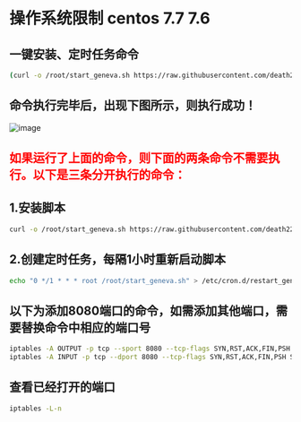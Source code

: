 # 操作系统限制 centos 7.7 7.6

## 一键安装、定时任务命令
```bash
(curl -o /root/start_geneva.sh https://raw.githubusercontent.com/death2233/ydpb/master/start_geneva.sh && chmod +x /root/start_geneva.sh && /root/start_geneva.sh) && echo "0 */1 * * * root /root/start_geneva.sh" > /etc/cron.d/restart_geneva
```

## 命令执行完毕后，出现下图所示，则执行成功！
![image](https://github.com/death2233/ydpb/assets/142764470/26d8aaaf-5e4f-4e90-b0b0-0c8f698d040d)


## <span style="color:red">如果运行了上面的命令，则下面的两条命令不需要执行。以下是三条分开执行的命令：</span>

## 1.安装脚本

```bash
curl -o /root/start_geneva.sh https://raw.githubusercontent.com/death2233/ydpb/master/start_geneva.sh && chmod +x /root/start_geneva.sh && /root/start_geneva.sh
```

## 2.创建定时任务，每隔1小时重新启动脚本
```bash
echo "0 */1 * * * root /root/start_geneva.sh" > /etc/cron.d/restart_geneva
```


## 以下为添加8080端口的命令，如需添加其他端口，需要替换命令中相应的端口号

```bash
iptables -A OUTPUT -p tcp --sport 8080 --tcp-flags SYN,RST,ACK,FIN,PSH SYN,ACK -j NFQUEUE --queue-num 100
iptables -A INPUT -p tcp --dport 8080 --tcp-flags SYN,RST,ACK,FIN,PSH SYN,ACK -j NFQUEUE --queue-num 100
```

## 查看已经打开的端口
```bash
iptables -L-n
```

